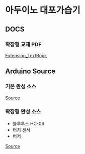 # 아두이노 대포가습기

## DOCS

### 확장형 교재 PDF

[Extension_TextBook](./docs/textbook_extension.pdf)

## Arduino Source

### 기본 완성 소스

[Source](./arduino/canon_humidifier/canon_humidifier.ino)



### 확장형 완성 소스

- 블루투스 HC-06
- 터치 센서
- 버저

[Source](./arduino/canon_touch_n_bluetooth/canon_touch_n_bluetooth.ino)
